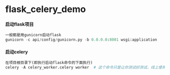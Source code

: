# flask_celery_demo

#### 启动flask项目
```python
一般都是用gunicorn启动flask
gunicorn -c api/config/gunicorn.py -b 0.0.0.0:8001 wsgi:application
```

#### 启动celery
```python
在项目根目录下(即执行启动flask命令的下面执行)
celery -A celery_worker.celery worker  # 这个命令只是让你测试好测试，线上使用还是要分为master和worker
```